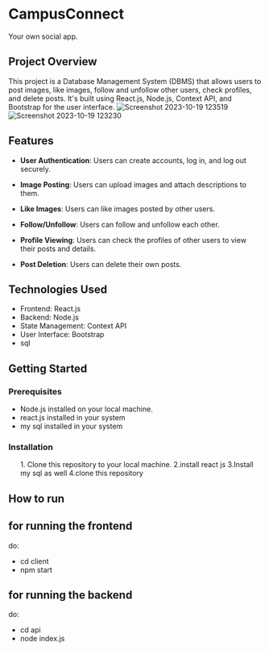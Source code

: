 # CampusConnect
Your own social app.

## Project Overview
This project is a Database Management System (DBMS) that allows users to post images, like images, follow and unfollow other users, check profiles, and delete posts. It's built using React.js, Node.js, Context API, and Bootstrap for the user interface.
![Screenshot 2023-10-19 123519](https://github.com/shiva0123m/Social-app/assets/117260868/ba206994-8ef5-44de-bb3d-b839f023c60f)
![Screenshot 2023-10-19 123230](https://github.com/shiva0123m/Social-app/assets/117260868/80dde0dd-b752-4a95-a2e0-350caa95fa45)





## Features
- **User Authentication**: Users can create accounts, log in, and log out securely.

- **Image Posting**: Users can upload images and attach descriptions to them.

- **Like Images**: Users can like images posted by other users.

- **Follow/Unfollow**: Users can follow and unfollow each other.

- **Profile Viewing**: Users can check the profiles of other users to view their posts and details.

- **Post Deletion**: Users can delete their own posts.

## Technologies Used
- Frontend: React.js
- Backend: Node.js
- State Management: Context API
- User Interface: Bootstrap
- sql

## Getting Started

### Prerequisites
- Node.js installed on your local machine.
- react.js installed in your system
- my sql installed in your system

### Installation
<ol>
1. Clone this repository to your local machine.
2.install react js
3.Install my sql as well
4.clone this repository
</ol>

## How to run
 ## for running the frontend 
 do:
- cd client
- npm start
 ## for running the backend
 do:
 - cd api
 - node index.js
